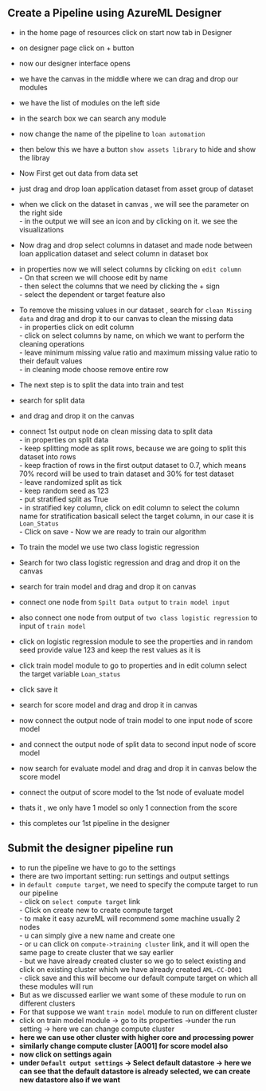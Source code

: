 ## Create a Pipeline using AzureML Designer
- in the home page of resources click on start now tab in Designer
- on designer page click on + button
- now our designer interface opens
- we have the canvas in the middle where we can drag and drop our modules
- we have the list of modules on the left side
- in the search box we can search any module
- now change the name of the pipeline to `loan automation`
- then below this we have a button  `show assets library` to hide and show the libray
- Now First get out data from data set 
- just drag and drop loan application dataset from asset group of dataset
      
- when we click on the dataset in canvas , we will see the parameter on the right side <br>
          - in the output we will see an icon and by clicking on it. we see the visualizations
- Now drag and drop select columns in dataset and made node between loan application dataset and select column in dataset box
- in properties now we will select columns by clicking on `edit column` <br>
           - On that screen we will choose edit by name <br>
           - then select the columns that we need by clicking the + sign <br>
           - select the dependent or target feature also <br>
- To remove the missing values in our dataset , search for `clean Missing data` and drag and drop it to our canvas to clean the missing data <br>
           - in properties click on edit column <br>
           - click on select columns by name, on which we want to perform the cleaning operations <br>
           - leave minimum missing value ratio and maximum missing value ratio to their default values <br>
           - in cleaning mode choose remove entire row <br>
- The next step is to split the data into train and test
- search for split data
- and drag and drop it on the canvas
- connect 1st output node on clean missing data to split data <br>
           - in properties on split data <br>
           - keep splitting mode as split rows, because we are going to split this dataset into rows <br>
           - keep fraction of rows in the first output dataset to 0.7, which means 70% record will be used to train dataset and 30% for test dataset <br>
           - leave randomized split as tick <br>
           - keep random seed as 123 <br>
           - put stratified split as True <br>
           - in stratified key column, click on edit column to select the column name for stratification basicall select the target column, in our case it is `Loan_Status` <br>
           - Click on save
           - Now we are ready to train our algorithm <br>
- To train the model we use two class logistic regression
- Search for two class logistic regression and drag and drop it on the canvas
- search for train model and drag and drop it on canvas
- connect one node from `Spilt Data output` to `train model input`
- also connect one node from output of `two class logistic regression` to input of `train model`
- click on logistic regression module to see the properties and in random seed provide value 123 and keep the rest values as it is
- click train model module to go to properties and in edit column select the target variable `Loan_status`
- click save it
- search for score model and drag and drop it in canvas
- now connect the output node of train model to one input node of score model
- and connect the output node of split data to second input node of score model
- now search for evaluate model and drag and drop it in canvas below the score model
- connect the output of score model to the 1st node of evaluate model
- thats it , we only have 1 model so only 1 connection from the score
- this completes our 1st pipeline in the designer


## Submit the designer pipeline run
- to run the pipeline we have to go to the settings
- there are two important setting: run settings and output settings
- in `default compute target`, we need to specify the compute target to run our pipeline <br>
              - click on `select compute target` link <br>
              - Click on create new to create compute target <br>
              - to make it easy azureML will recommend some machine usually 2 nodes <br>
              - u can simply give a new name and create one <br>
              - or u can click on `compute->training cluster` link, and it will open the same page to create cluster that we say earlier <br>
              - but we have already created cluster so we go to select existing and click on existing cluster which we have already created `AML-CC-D001` <br>
              - click save and this will become our default compute target on which all these modules will run <br>
- But as we discussed earlier we want some of these module to run on different clusters <br>
- For that suppose we want `train model` module to run on different cluster <br>
- click on train model module -> go to its properties ->under the run setting -> here we can  change compute cluster <b>
- here we can use other cluster with higher core and processing power <br>
- similarly change compute cluster [A001] for score model also <br>
- now click on settings again <br>
- under `Default output settings` -> Select default datastore -> here we can see that the default datastore is already selected, we can create new datastore also if we want <br>
